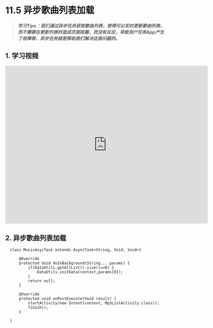 # 11.5 异步歌曲列表加载

>##### 学习Tips：我们通过异步任务获取歌曲列表，使得可以实时更新歌曲列表，而不需要在更新列表时造成页面阻塞，而没有反应，导致用户任务App产生了故障等，异步任务就是帮助我们解决这类问题的。

## 1. 学习视频

<iframe frameborder="0" width="640" height="498" src="https://v.qq.com/iframe/player.html?vid=z0180bhmznp&tiny=0&auto=0" allowfullscreen></iframe>

## 2. 异步歌曲列表加载

```
  class MusicAnycTask extends AsyncTask<String, Void, Void>{

      @Override
      protected Void doInBackground(String... params) {
          if(DataUtils.getAllList().size()==0) {
              DataUtils.initData(context,params[0]);
          }
          return null;
      }

      @Override
      protected void onPostExecute(Void result) {
          startActivity(new Intent(context, Mp3ListActivity.class));
          finish();
      }

  }
```